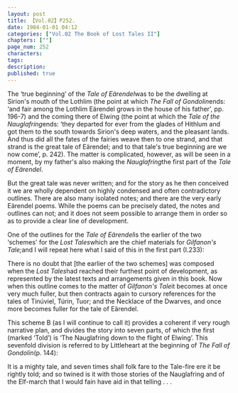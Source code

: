 ```yaml
---
layout: post
title: 【Vol.02】P252.
date: 1984-01-01 04:12
categories: ["Vol.02 The Book of Lost Tales II"]
chapters: [""]
page_num: 252
characters: 
tags: 
description: 
published: true
---
```


<p style="text-indent: 0;">
The ‘true beginning’ of the <I>Tale of Eärendel</I>was to be the dwelling at Sirion's mouth of the Lothlim (the point at which <I>The Fall of Gondolin</I>ends: ‘and fair among the Lothlim Eärendel grows in the house of his father’, pp. 196-7) and the coming there of Elwing (the point at which the <I>Tale of the Nauglafring</I>ends: ‘they departed for ever from the glades of Hithlum and got them to the south towards Sirion's deep waters, and the pleasant lands. And thus did all the fates of the fairies weave then to one strand, and that strand is the great tale of Eärendel; and to that tale's true beginning are we now come’, p. 242). The matter is complicated, however, as will be seen in a moment, by my father's also making the <I>Nauglafring</I>the first part of the <I>Tale of Eärendel</I>.
</p>

But the great tale was never written; and for the story as he then conceived it we are wholly dependent on highly condensed and often contradictory outlines. There are also many isolated notes; and there are the very early Eärendel poems. While the poems can be precisely dated, the notes and outlines can not; and it does not seem possible to arrange them in order so as to provide a clear line of development.

One of the outlines for the <I>Tale of Eärendel</I>is the earlier of the two ‘schemes' for the <I>Lost Tales</I>which are the chief materials for <I>Gilfanon's Tale;</I>and I will repeat here what I said of this in the first part (I.233):

There is no doubt that [the earlier of the two schemes] was composed when the <I>Lost Tales</I>had reached their furthest point of development, as represented by the latest texts and arrangements given in this book. Now when this outline comes to the matter of <I>Gilfanon's Tale</I>it becomes at once very much fuller, but then contracts again to cursory references for the tales of Tinúviel, Túrin, Tuor; and the Necklace of the Dwarves, and once more becomes fuller for the tale of Eärendel.

This scheme B (as I will continue to call it) provides a coherent if very rough narrative plan, and divides the story into seven parts, of which the first (marked ‘Told’) is ‘The Nauglafring down to the flight of Elwing’. This sevenfold division is referred to by Littleheart at the beginning of <I>The Fall of Gondolin</I>(p. 144):

It is a mighty tale, and seven times shall folk fare to the Tale-fire ere it be rightly told; and so twined is it with those stories of the Nauglafring and of the Elf-march that I would fain have aid in that telling . . .

